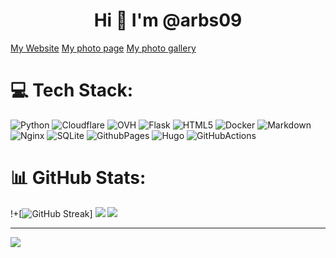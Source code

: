 <h1 align="center">Hi 👋 I'm @arbs09</h1>

<a href="https://arbs09.dev/?ref=githubprofile" rel="me">My Website</a>
<a href="https://arbs09.de/?ref=githubprofile">My photo page</a>
<a href="https://gallery.arbs09.de/?ref=githubprofile" rel="me">My photo gallery</a>

# 💻 Tech Stack:
![Python](https://img.shields.io/badge/python-3670A0?style=flat&logo=python&logoColor=ffdd54) ![Cloudflare](https://img.shields.io/badge/Cloudflare-F38020?style=flat&logo=Cloudflare&logoColor=white) ![OVH](https://img.shields.io/badge/ovh-%23123F6D.svg?style=flat&logo=ovh&logoColor=#123F6D) ![Flask](https://img.shields.io/badge/flask-%23000.svg?style=flat&logo=flask&logoColor=white) ![HTML5](https://img.shields.io/badge/html5-%23E34F26.svg?style=flat&logo=html5&logoColor=white) ![Docker](https://img.shields.io/badge/docker-%230db7ed.svg?style=fflat&logo=docker&logoColor=white) ![Markdown](https://img.shields.io/badge/markdown-%23000000.svg?style=flat&logo=markdown&logoColor=white)
![Nginx](https://img.shields.io/badge/nginx-%23009639.svg?style=flat&logo=nginx&logoColor=white)
![SQLite](https://img.shields.io/badge/sqlite-%2307405e.svg?style=flat&logo=sqlite&logoColor=white)
![GithubPages](https://img.shields.io/badge/github%20pages-121013?style=flat&logo=github&logoColor=white)
![Hugo](https://img.shields.io/badge/Hugo-black.svg?style=flat&logo=Hugo)
![GitHubActions](https://img.shields.io/badge/github%20actions-%232671E5.svg?style=flat&logo=githubactions&logoColor=white)
# 📊 GitHub Stats:
!+[![GitHub Streak](https://streak-stats.demolab.com/?user=arbs09&theme=dark)]
![](https://github-readme-streak-stats.herokuapp.com/?user=arbs09&theme=dark&hide_border=false)
![](https://github-readme-stats.vercel.app/api/top-langs/?username=arbs09&theme=dark&hide_border=false&include_all_commits=true&count_private=false&layout=compact)

---
[![](https://visitcount.itsvg.in/api?id=arbs09&icon=0&color=0&pretty=true)](https://visitcount.itsvg.in)
